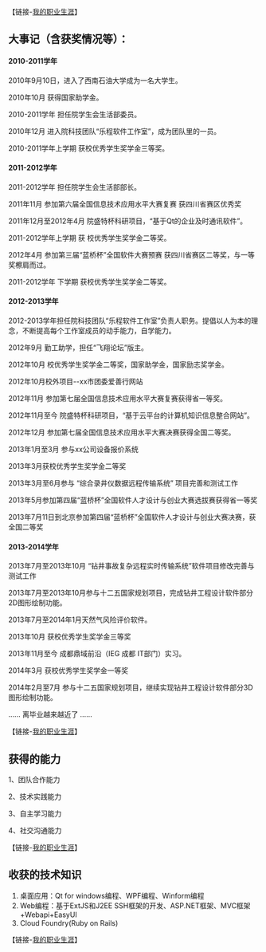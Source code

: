 <!--$$json$$
{
"title": "我的大学经历",
"subtitle": "回忆大学时光,不负学有所识",
"date": "2015/12/13 22:17",
"tags": ["大学"]
}
-->

【链接-[我的职业生涯](/post?url=/plan/company.md)】

## 大事记（含获奖情况等）： 
 
#### 2010-2011学年

2010年9月10日，进入了西南石油大学成为一名大学生。 

2010年10月 获得国家助学金。

2010-2011学年 担任院学生会生活部委员。

2010年12月 进入院科技团队“乐程软件工作室”，成为团队里的一员。

2010-2011学年上学期  获校优秀学生奖学金三等奖。


#### 2011-2012学年

2011-2012学年 担任院学生会生活部部长。 

2011年11月 参加第六届全国信息技术应用水平大赛复赛 获四川省赛区优秀奖

2011年12月至2012年4月 院盛特杯科研项目，“基于Qt的企业及时通讯软件”。

2011-2012学年上学期 获 校优秀学生奖学金二等奖。 

2012年4月 参加第三届“蓝桥杯”全国软件大赛预赛 获四川省赛区二等奖，与一等奖檫肩而过。

2011-2012学年 下学期 获校优秀学生奖学金二等奖。
 

#### 2012-2013学年

2012-2013学年担任院科技团队“乐程软件工作室”负责人职务。提倡以人为本的理念，不断提高每个工作室成员的动手能力，自学能力。

2012年9月 勤工助学，担任“飞翔论坛”版主。

2012年10月 校优秀学生奖学金二等奖，国家助学金，国家励志奖学金。

2012年10月校外项目--xx市团委爱善行网站

2012年11月 参加第七届全国信息技术应用水平大赛复赛获得省一等奖。

2012年11月至今 院盛特杯科研项目，“基于云平台的计算机知识信息整合网站”。

2012年12月 参加第七届全国信息技术应用水平大赛决赛获得全国二等奖。

2013年1月至3月 参与xx公司设备报价系统

2013年3月获校优秀学生奖学金二等奖

2013年3月至6月参与 “综合录井仪数据远程传输系统” 项目完善和测试工作

2013年5月参加第四届“蓝桥杯”全国软件人才设计与创业大赛选拔赛获得省一等奖

2013年7月11日到北京参加第四届“蓝桥杯”全国软件人才设计与创业大赛决赛，获全国二等奖

#### 2013-2014学年

2013年7月至2013年10月 “钻井事故复杂远程实时传输系统”软件项目修改完善与测试工作

2013年7月至2013年10月参与十二五国家规划项目，完成钻井工程设计软件部分2D图形绘制功能。 

2013年7月至2014年1月天然气风险评价软件。

2013年10月 获校优秀学生奖学金三等奖

2013年11月至今 成都鼎域前沿（IEG 成都 IT部门）实习。

2014年3月 获校优秀学生奖学金一等奖

2014年2月至7月  参与十二五国家规划项目，继续实现钻井工程设计软件部分3D图形绘制功能。

...... 离毕业越来越近了 ......

【链接-[我的职业生涯](/post?url=/plan/company.md)】

## 获得的能力

1、团队合作能力

2、技术实践能力

3、自主学习能力 

4、社交沟通能力

【链接-[我的职业生涯](/post?url=/plan/company.md)】

## 收获的技术知识

1. 桌面应用：Qt for windows编程、WPF编程、Winform编程
2. Web编程：基于ExtJS和J2EE SSH框架的开发、ASP.NET框架、MVC框架+Webapi+EasyUI
3. Cloud Foundry(Ruby on Rails)

【链接-[我的职业生涯](/post?url=/plan/company.md)】
